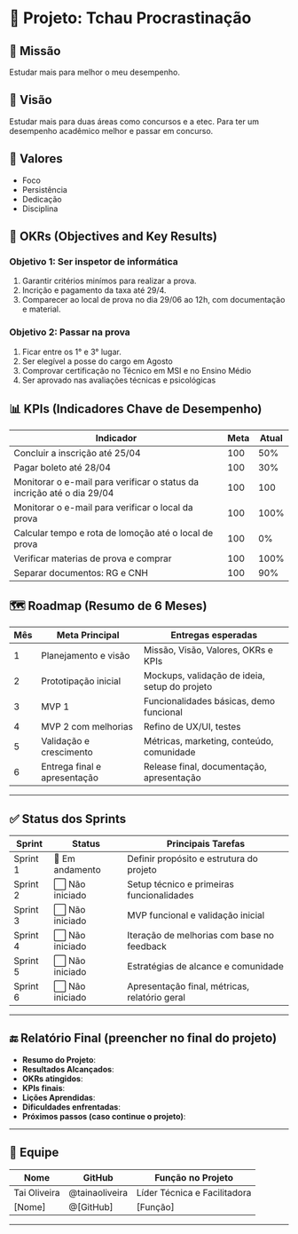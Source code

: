 # 🌟 Projeto: Tchau Procrastinação

## 🧭 Missão
Estudar mais para melhor o meu desempenho.

## 🔭 Visão
Estudar mais para duas áreas como concursos e a etec. Para ter um desempenho acadêmico melhor e passar em concurso.

## 🧱 Valores
- Foco
- Persistência 
- Dedicação
- Disciplina
  
## 🎯 OKRs (Objectives and Key Results)

### Objetivo 1: Ser inspetor de informática
1. Garantir critérios minímos para realizar a prova.
2. Incrição e pagamento da taxa até 29/4.
3. Comparecer ao local de prova no dia 29/06 ao 12h, com documentação e material.

### Objetivo 2: Passar na prova
1. Ficar entre os 1° e 3° lugar.
2. Ser elegível a posse do cargo em Agosto
3. Comprovar certificação no Técnico em MSI e no Ensino Médio
4. Ser aprovado nas avaliações técnicas e psicológicas

## 📊 KPIs (Indicadores Chave de Desempenho)

| Indicador                                                                    | Meta          | Atual  |
|------------------------------------------------------------------------------|---------------|--------|
| Concluir a inscrição até 25/04                                               | 100           | 50%    |
| Pagar boleto até 28/04                                                       | 100           | 30%    |
| Monitorar o e-mail para verificar o status da incrição até o dia 29/04       | 100           | 100    |
| Monitorar o e-mail para verificar o local da prova                           | 100           | 100%   |
| Calcular  tempo e rota de lomoção até o local de prova                       | 100           | 0%     |
| Verificar materias de prova e comprar                                        | 100           | 100%   |
| Separar documentos: RG e CNH                                                 | 100           | 90%    |


## 🗺️ Roadmap (Resumo de 6 Meses)

| Mês | Meta Principal                         | Entregas esperadas                             |
|-----|-----------------------------------------|------------------------------------------------|
| 1   | Planejamento e visão                    | Missão, Visão, Valores, OKRs e KPIs            |
| 2   | Prototipação inicial                    | Mockups, validação de ideia, setup do projeto  |
| 3   | MVP 1                                   | Funcionalidades básicas, demo funcional        |
| 4   | MVP 2 com melhorias                     | Refino de UX/UI, testes                        |
| 5   | Validação e crescimento                 | Métricas, marketing, conteúdo, comunidade      |
| 6   | Entrega final e apresentação            | Release final, documentação, apresentação      |

---

## ✅ Status dos Sprints

| Sprint | Status | Principais Tarefas                                  |
|--------|--------|------------------------------------------------------|
| Sprint 1 | 🔄 Em andamento | Definir propósito e estrutura do projeto         |
| Sprint 2 | ⬜️ Não iniciado | Setup técnico e primeiras funcionalidades        |
| Sprint 3 | ⬜️ Não iniciado | MVP funcional e validação inicial               |
| Sprint 4 | ⬜️ Não iniciado | Iteração de melhorias com base no feedback      |
| Sprint 5 | ⬜️ Não iniciado | Estratégias de alcance e comunidade             |
| Sprint 6 | ⬜️ Não iniciado | Apresentação final, métricas, relatório geral   |

---

## 🔚 Relatório Final (preencher no final do projeto)

- **Resumo do Projeto**:
- **Resultados Alcançados**:
- **OKRs atingidos**:
- **KPIs finais**:
- **Lições Aprendidas**:
- **Dificuldades enfrentadas**:
- **Próximos passos (caso continue o projeto)**:

---

## 👥 Equipe

| Nome | GitHub | Função no Projeto |
|------|--------|--------------------|
| Tai Oliveira | @tainaoliveira | Líder Técnica e Facilitadora |
| [Nome] | @[GitHub] | [Função] |


---
